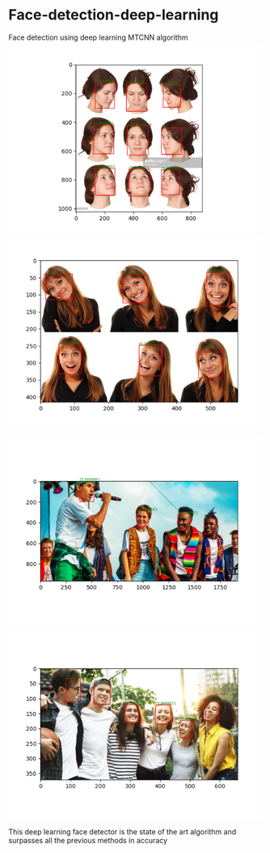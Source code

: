 # Face-detection-deep-learning
Face detection using deep learning MTCNN algorithm
![Detecting faces at different angles](detect2.png)
![Detecting faces at different angles](detect3.png)

![Detecting faces at different angles](detect4.png)
![Detecting faces at different angles](detect7.png)

This deep learning face detector is the state of the art algorithm and surpasses all the previous methods in accuracy
